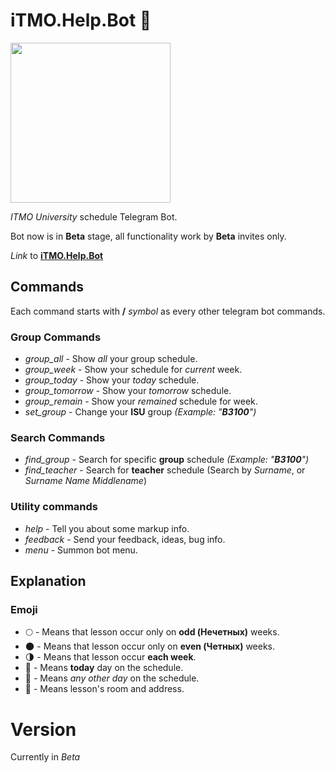 # iTMO.Help.Bot 💬

<img src="https://media.giphy.com/media/xT9IgjZR0GmgffYgve/giphy.gif" width="256" height="256" align="middle"/>

*ITMO University* schedule Telegram Bot.

Bot now is in **Beta** stage, all functionality work by **Beta** invites only.

*Link* to **[iTMO.Help.Bot](https://telegram.me/iTMOHelpBot "iTMO.Help Bot")**

## Commands

Each command starts with **/** *symbol* as every other telegram bot commands.

### Group Commands
* *group_all* - Show *all* your group schedule.
* *group_week* - Show your schedule for *current* week.
* *group_today* - Show your *today* schedule.
* *group_tomorrow* - Show your *tomorrow* schedule.
* *group_remain* - Show your *remained* schedule  for week.
* *set_group* - Change your **ISU** group *(Example: "**B3100**")*

### Search Commands
* *find_group* - Search for specific **group**  schedule *(Example: "**B3100**")*
* *find_teacher* - Search for **teacher** schedule (Search by *Surname*, or *Surname Name Middlename*)

### Utility commands
* *help* - Tell you about some markup info.
* *feedback* - Send your feedback, ideas, bug info.
* *menu* - Summon bot menu.

## Explanation

### Emoji
* 🌕 - Means that lesson occur only on **odd (Нечетных)** weeks.
* 🌑 - Means that lesson occur only on **even (Четных)** weeks.
* 🌗 - Means that lesson occur **each week**.
* 📯 - Means **today** day on the schedule.
* 📆 - Means *any other day* on the schedule.
* 📍 - Means lesson's room and address.

# Version

Currently in *Beta*

